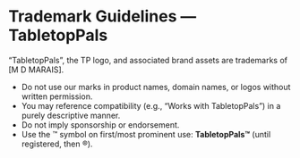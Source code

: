 # Trademark Guidelines — TabletopPals

“TabletopPals”, the TP logo, and associated brand assets are trademarks of \[M D MARAIS].

* Do not use our marks in product names, domain names, or logos without written permission.
* You may reference compatibility (e.g., “Works with TabletopPals”) in a purely descriptive manner.
* Do not imply sponsorship or endorsement.
* Use the ™ symbol on first/most prominent use: **TabletopPals™** (until registered, then ®).
